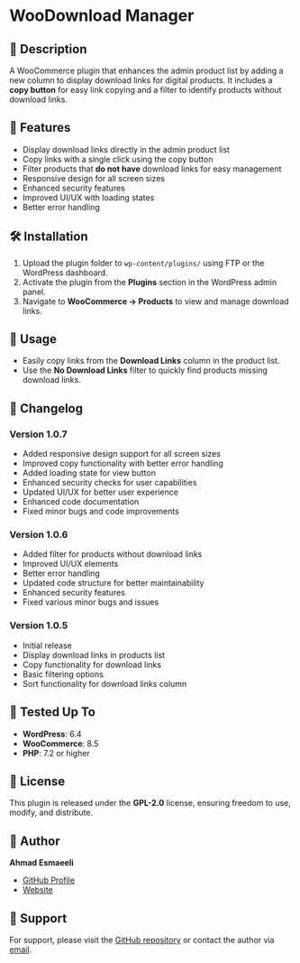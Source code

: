 # WooDownload Manager

## 📌 Description
A WooCommerce plugin that enhances the admin product list by adding a new column to display download links for digital products. It includes a **copy button** for easy link copying and a filter to identify products without download links.

## 🚀 Features
- Display download links directly in the admin product list
- Copy links with a single click using the copy button
- Filter products that **do not have** download links for easy management
- Responsive design for all screen sizes
- Enhanced security features
- Improved UI/UX with loading states
- Better error handling

## 🛠️ Installation
1. Upload the plugin folder to `wp-content/plugins/` using FTP or the WordPress dashboard.
2. Activate the plugin from the **Plugins** section in the WordPress admin panel.
3. Navigate to **WooCommerce → Products** to view and manage download links.

## 🎯 Usage
- Easily copy links from the **Download Links** column in the product list.
- Use the **No Download Links** filter to quickly find products missing download links.

## 📝 Changelog
### Version 1.0.7
- Added responsive design support for all screen sizes
- Improved copy functionality with better error handling
- Added loading state for view button
- Enhanced security checks for user capabilities
- Updated UI/UX for better user experience
- Enhanced code documentation
- Fixed minor bugs and code improvements

### Version 1.0.6
- Added filter for products without download links
- Improved UI/UX elements
- Better error handling
- Updated code structure for better maintainability
- Enhanced security features
- Fixed various minor bugs and issues

### Version 1.0.5
- Initial release
- Display download links in products list
- Copy functionality for download links
- Basic filtering options
- Sort functionality for download links column

## 🧪 Tested Up To
- **WordPress**: 6.4
- **WooCommerce**: 8.5
- **PHP**: 7.2 or higher

## 📄 License
This plugin is released under the **GPL-2.0** license, ensuring freedom to use, modify, and distribute.

## 👤 Author
**Ahmad Esmaeeli**
- [GitHub Profile](https://github.com/ahmadesmaeeli81)
- [Website](https://ahmadesmaeeli.ir)

## 💬 Support
For support, please visit the [GitHub repository](https://github.com/ahmadesmaeeli81/woo-download-manager) or contact the author via [email](mailto:esmaeeli.ahmad81@gmail.com).
